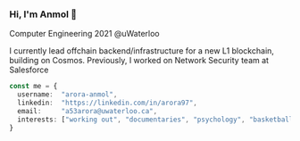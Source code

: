 ### Hi, I'm Anmol :wave:

Computer Engineering 2021 @uWaterloo

I currently lead offchain backend/infrastructure for a new L1 blockchain, building on Cosmos. Previously, I worked on Network Security team at Salesforce


```typescript
const me = {
  username:  "arora-anmol",
  linkedin:  "https://linkedin.com/in/arora97",
  email:     "a53arora@uwaterloo.ca",
  interests: ["working out", "documentaries", "psychology", "basketball", "writing"] 
}
```
